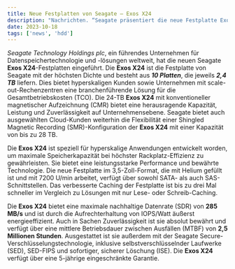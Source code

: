 ```yaml
---
title: Neue Festplatten von Seagate — Exos X24
description: "Nachrichten. “Seagate präsentiert die neue Festplatte Exos X24 mit zehn Platten, die jeweils eine Kapazität von 2,4 TB haben.“"
date: 2023-10-18
tags: ['news', 'hdd']
---
```


*Seagate Technology Holdings plc*, ein führendes Unternehmen für Datenspeichertechnologie und -lösungen weltweit, hat die neuen Seagate **Exos X24**-Festplatten eingeführt. Die **Exos X24** ist die Festplatte von Seagate mit der höchsten Dichte und besteht aus ***10 Platten***, die jeweils ***2,4 TB*** liefern. Dies bietet hyperskaligen Kunden sowie Unternehmen mit scale-out-Rechenzentren eine branchenführende Lösung für die Gesamtbetriebskosten (TCO). Die 24-TB **Exos X24** mit konventioneller magnetischer Aufzeichnung (CMR) bietet eine herausragende Kapazität, Leistung und Zuverlässigkeit auf Unternehmensebene. Seagate bietet auch ausgewählten Cloud-Kunden weiterhin die Flexibilität einer Shingled Magnetic Recording (SMR)-Konfiguration der **Exos X24** mit einer Kapazität von bis zu 28 TB.

Die **Exos X24** ist speziell für hyperskalige Anwendungen entwickelt worden, um maximale Speicherkapazität bei höchster Rackplatz-Effizienz zu gewährleisten. Sie bietet eine leistungsstarke Performance und bewährte Technologie. Die neue Festplatte im 3,5-Zoll-Format, die mit Helium gefüllt ist und mit 7200 U/min arbeitet, verfügt über sowohl SATA- als auch SAS-Schnittstellen. Das verbesserte Caching der Festplatte ist bis zu drei Mal schneller im Vergleich zu Lösungen mit nur Lese- oder Schreib-Caching.

Die **Exos X24** bietet eine maximale nachhaltige Datenrate (SDR) von **285 MB/s** und ist durch die Aufrechterhaltung von IOPS/Watt äußerst energieeffizient. Auch in Sachen Zuverlässigkeit ist sie absolut bewährt und verfügt über eine mittlere Betriebsdauer zwischen Ausfällen (MTBF) von **2,5 Millionen Stunden**. Ausgestattet ist sie außerdem mit der Seagate Secure-Verschlüsselungstechnologie, inklusive selbstverschlüsselnder Laufwerke (SED), SED-FIPS und sofortiger, sicherer Löschung (ISE). Die **Exos X24** verfügt über eine 5-jährige eingeschränkte Garantie.
